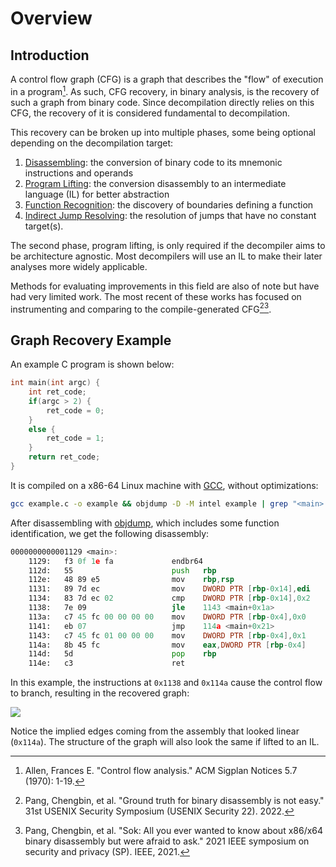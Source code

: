 # Overview
## Introduction
A control flow graph (CFG) is a graph that describes the "flow" of execution in a program[^1]. 
As such, CFG recovery, in binary analysis, is the recovery of such a graph from binary code. 
Since decompilation directly relies on this CFG, the recovery of it is considered fundamental to decompilation. 

This recovery can be broken up into multiple phases, some being optional depending on the decompilation target:

1. [Disassembling](/docs/fundamentals/cfg_recovery/disassembly): the conversion of binary code to its mnemonic instructions and operands 
2. [Program Lifting](/docs/fundamentals/cfg_recovery/lifting): the conversion disassembly to an intermediate language (IL) for better abstraction 
3. [Function Recognition](/docs/fundamentals/cfg_recovery/func_recov): the discovery of boundaries defining a function
4. [Indirect Jump Resolving](/docs/fundamentals/cfg_recovery/jump_res): the resolution of jumps that have no constant target(s). 

The second phase, program lifting, is only required if the decompiler aims to be architecture agnostic.
Most decompilers will use an IL to make their later analyses more widely applicable. 

Methods for evaluating improvements in this field are also of note but have had very limited work.
The most recent of these works has focused on instrumenting and comparing to the compile-generated CFG[^2][^3]. 

## Graph Recovery Example
An example C program is shown below:
```c
int main(int argc) {
    int ret_code;
    if(argc > 2) {
        ret_code = 0;
    }
    else {
	    ret_code = 1;
    }
    return ret_code;
}
```

It is compiled on a x86-64 Linux machine with [GCC](), without optimizations:
```bash
gcc example.c -o example && objdump -D -M intel example | grep "<main>:" -A 12
```

After disassembling with [objdump](https://en.wikipedia.org/wiki/Objdump), which includes some function identification, we get the following disassembly:
```asm
0000000000001129 <main>:
    1129:	f3 0f 1e fa          	endbr64
    112d:	55                   	push   rbp
    112e:	48 89 e5             	mov    rbp,rsp
    1131:	89 7d ec             	mov    DWORD PTR [rbp-0x14],edi
    1134:	83 7d ec 02          	cmp    DWORD PTR [rbp-0x14],0x2
    1138:	7e 09                	jle    1143 <main+0x1a>
    113a:	c7 45 fc 00 00 00 00 	mov    DWORD PTR [rbp-0x4],0x0
    1141:	eb 07                	jmp    114a <main+0x21>
    1143:	c7 45 fc 01 00 00 00 	mov    DWORD PTR [rbp-0x4],0x1
    114a:	8b 45 fc             	mov    eax,DWORD PTR [rbp-0x4]
    114d:	5d                   	pop    rbp
    114e:	c3                   	ret
```

In this example, the instructions at `0x1138` and `0x114a` cause the control flow to branch, resulting in the recovered graph:

![](/static/img/disass_ex.svg)

Notice the implied edges coming from the assembly that looked linear (`0x114a`).
The structure of the graph will also look the same if lifted to an IL.


[^1]: Allen, Frances E. "Control flow analysis." ACM Sigplan Notices 5.7 (1970): 1-19.
[^2]: Pang, Chengbin, et al. "Ground truth for binary disassembly is not easy." 31st USENIX Security Symposium (USENIX Security 22). 2022.
[^3]: Pang, Chengbin, et al. "Sok: All you ever wanted to know about x86/x64 binary disassembly but were afraid to ask." 2021 IEEE symposium on security and privacy (SP). IEEE, 2021.